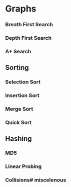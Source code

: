 # Graphs
### Breath First Search
### Depth First Search
### A* Search

## Sorting 
### Selection Sort
### Insertion Sort
### Merge Sort
### Quick Sort


## Hashing
### MD5
### Linear Probing
### Collisions# miscelenous
